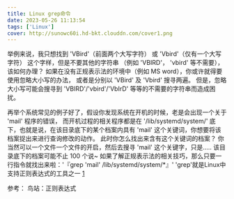 ```yaml
---
title: Linux grep命令
date: 2023-05-26 11:13:54
tags: ['Linux']
cover: http://sunowc60i.hd-bkt.clouddn.com/cover1.png
---
```


举例来说，我只想找到 'VBird'（前面两个大写字符） 或 'Vbird'（仅有一个大写字符） 这个字样，但是不要其他的字符串 （例如 'VBIRD'， 'vbird' 等不需要），该如何办理？ 如果在没有正规表示法的环境中（例如 MS word），你或许就得要使用忽略大小写的办法， 或者是分别以 'VBird' 及 'Vbird' 搜寻两遍。 但是，忽略大小写可能会搜寻到 'VBIRD'/'vbird'/'VbIrD' 等等的不需要的字符串而造成困扰。

再举个系统常见的例子好了，假设你发现系统在开机的时候，老是会出现一个关于 'mail' 程序的错误， 而开机过程的相关程序都是在 '/lib/systemd/system/' 底下，也就是说，在该目录底下的某个档案内具有 'mail' 这个关键词，你想要将该档案捉出来进行查询修改的动作。 此时你怎么找出来含有这个关键词的档案？ 你当然可以一个文件一个文件的开启，然后去搜寻 'mail' 这个关键字，只是..... 该目录底下的档案可能不止 100 个说~ 如果了解正规表示法的相关技巧，那么只要一行指令就找出来啦：'『grep 'mail' /lib/systemd/system/*』'
'grep'就是Linux中支持正则表达式的工具之一 [1](#id1)


参考：
<span id='id1'>鸟站：正则表达式 </span>